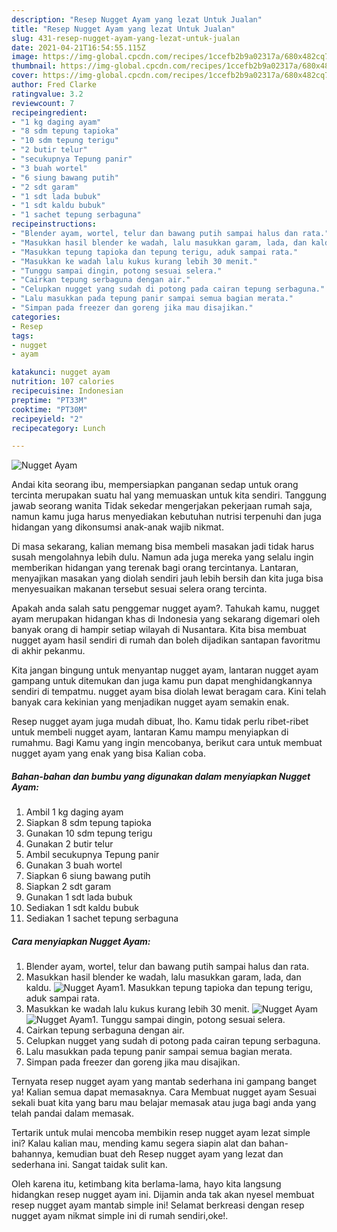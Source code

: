 ```yaml
---
description: "Resep Nugget Ayam yang lezat Untuk Jualan"
title: "Resep Nugget Ayam yang lezat Untuk Jualan"
slug: 431-resep-nugget-ayam-yang-lezat-untuk-jualan
date: 2021-04-21T16:54:55.115Z
image: https://img-global.cpcdn.com/recipes/1ccefb2b9a02317a/680x482cq70/nugget-ayam-foto-resep-utama.jpg
thumbnail: https://img-global.cpcdn.com/recipes/1ccefb2b9a02317a/680x482cq70/nugget-ayam-foto-resep-utama.jpg
cover: https://img-global.cpcdn.com/recipes/1ccefb2b9a02317a/680x482cq70/nugget-ayam-foto-resep-utama.jpg
author: Fred Clarke
ratingvalue: 3.2
reviewcount: 7
recipeingredient:
- "1 kg daging ayam"
- "8 sdm tepung tapioka"
- "10 sdm tepung terigu"
- "2 butir telur"
- "secukupnya Tepung panir"
- "3 buah wortel"
- "6 siung bawang putih"
- "2 sdt garam"
- "1 sdt lada bubuk"
- "1 sdt kaldu bubuk"
- "1 sachet tepung serbaguna"
recipeinstructions:
- "Blender ayam, wortel, telur dan bawang putih sampai halus dan rata."
- "Masukkan hasil blender ke wadah, lalu masukkan garam, lada, dan kaldu."
- "Masukkan tepung tapioka dan tepung terigu, aduk sampai rata."
- "Masukkan ke wadah lalu kukus kurang lebih 30 menit."
- "Tunggu sampai dingin, potong sesuai selera."
- "Cairkan tepung serbaguna dengan air."
- "Celupkan nugget yang sudah di potong pada cairan tepung serbaguna."
- "Lalu masukkan pada tepung panir sampai semua bagian merata."
- "Simpan pada freezer dan goreng jika mau disajikan."
categories:
- Resep
tags:
- nugget
- ayam

katakunci: nugget ayam 
nutrition: 107 calories
recipecuisine: Indonesian
preptime: "PT33M"
cooktime: "PT30M"
recipeyield: "2"
recipecategory: Lunch

---
```



![Nugget Ayam](https://img-global.cpcdn.com/recipes/1ccefb2b9a02317a/680x482cq70/nugget-ayam-foto-resep-utama.jpg)

Andai kita seorang ibu, mempersiapkan panganan sedap untuk orang tercinta merupakan suatu hal yang memuaskan untuk kita sendiri. Tanggung jawab seorang  wanita Tidak sekedar mengerjakan pekerjaan rumah saja, namun kamu juga harus menyediakan kebutuhan nutrisi terpenuhi dan juga hidangan yang dikonsumsi anak-anak wajib nikmat.

Di masa  sekarang, kalian memang bisa membeli masakan jadi tidak harus susah mengolahnya lebih dulu. Namun ada juga mereka yang selalu ingin memberikan hidangan yang terenak bagi orang tercintanya. Lantaran, menyajikan masakan yang diolah sendiri jauh lebih bersih dan kita juga bisa menyesuaikan makanan tersebut sesuai selera orang tercinta. 



Apakah anda salah satu penggemar nugget ayam?. Tahukah kamu, nugget ayam merupakan hidangan khas di Indonesia yang sekarang digemari oleh banyak orang di hampir setiap wilayah di Nusantara. Kita bisa membuat nugget ayam hasil sendiri di rumah dan boleh dijadikan santapan favoritmu di akhir pekanmu.

Kita jangan bingung untuk menyantap nugget ayam, lantaran nugget ayam gampang untuk ditemukan dan juga kamu pun dapat menghidangkannya sendiri di tempatmu. nugget ayam bisa diolah lewat beragam cara. Kini telah banyak cara kekinian yang menjadikan nugget ayam semakin enak.

Resep nugget ayam juga mudah dibuat, lho. Kamu tidak perlu ribet-ribet untuk membeli nugget ayam, lantaran Kamu mampu menyiapkan di rumahmu. Bagi Kamu yang ingin mencobanya, berikut cara untuk membuat nugget ayam yang enak yang bisa Kalian coba.

<!--inarticleads1-->

##### Bahan-bahan dan bumbu yang digunakan dalam menyiapkan Nugget Ayam:

1. Ambil 1 kg daging ayam
1. Siapkan 8 sdm tepung tapioka
1. Gunakan 10 sdm tepung terigu
1. Gunakan 2 butir telur
1. Ambil secukupnya Tepung panir
1. Gunakan 3 buah wortel
1. Siapkan 6 siung bawang putih
1. Siapkan 2 sdt garam
1. Gunakan 1 sdt lada bubuk
1. Sediakan 1 sdt kaldu bubuk
1. Sediakan 1 sachet tepung serbaguna




<!--inarticleads2-->

##### Cara menyiapkan Nugget Ayam:

1. Blender ayam, wortel, telur dan bawang putih sampai halus dan rata.
1. Masukkan hasil blender ke wadah, lalu masukkan garam, lada, dan kaldu.
<img src="https://img-global.cpcdn.com/steps/f55f1a69cb47263b/160x128cq70/nugget-ayam-langkah-memasak-2-foto.jpg" alt="Nugget Ayam">1. Masukkan tepung tapioka dan tepung terigu, aduk sampai rata.
1. Masukkan ke wadah lalu kukus kurang lebih 30 menit.
<img src="https://img-global.cpcdn.com/steps/06c02d859bf0ae38/160x128cq70/nugget-ayam-langkah-memasak-4-foto.jpg" alt="Nugget Ayam"><img src="https://img-global.cpcdn.com/steps/08bc3e3c4c54c6c4/160x128cq70/nugget-ayam-langkah-memasak-4-foto.jpg" alt="Nugget Ayam">1. Tunggu sampai dingin, potong sesuai selera.
1. Cairkan tepung serbaguna dengan air.
1. Celupkan nugget yang sudah di potong pada cairan tepung serbaguna.
1. Lalu masukkan pada tepung panir sampai semua bagian merata.
1. Simpan pada freezer dan goreng jika mau disajikan.




Ternyata resep nugget ayam yang mantab sederhana ini gampang banget ya! Kalian semua dapat memasaknya. Cara Membuat nugget ayam Sesuai sekali buat kita yang baru mau belajar memasak atau juga bagi anda yang telah pandai dalam memasak.

Tertarik untuk mulai mencoba membikin resep nugget ayam lezat simple ini? Kalau kalian mau, mending kamu segera siapin alat dan bahan-bahannya, kemudian buat deh Resep nugget ayam yang lezat dan sederhana ini. Sangat taidak sulit kan. 

Oleh karena itu, ketimbang kita berlama-lama, hayo kita langsung hidangkan resep nugget ayam ini. Dijamin anda tak akan nyesel membuat resep nugget ayam mantab simple ini! Selamat berkreasi dengan resep nugget ayam nikmat simple ini di rumah sendiri,oke!.

